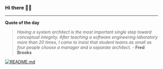 ### Hi there 👋🏻


---

**Quote of the day**

> *Having a system architect is the most important single step toward conceptual integrity. After teaching a software engineering laboratory more than 20 times, I came to insist that student teams as small as four people choose a manager and a separate architect.* - **Fred Brooks** 

[![README.md](https://github.com/marcolovazzano/marcolovazzano/actions/workflows/readme.yml/badge.svg)](https://github.com/marcolovazzano/marcolovazzano/actions/workflows/readme.yml)
